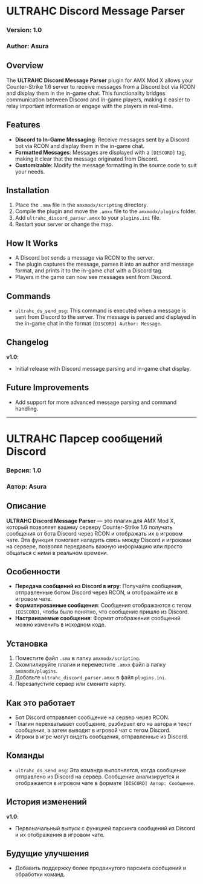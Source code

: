 # ULTRAHC Discord Message Parser

### Version: 1.0

### Author: Asura

## Overview

The **ULTRAHC Discord Message Parser** plugin for AMX Mod X allows your Counter-Strike 1.6 server to receive messages from a Discord bot via RCON and display them in the in-game chat. This functionality bridges communication between Discord and in-game players, making it easier to relay important information or engage with the players in real-time.

## Features

- **Discord to In-Game Messaging**: Receive messages sent by a Discord bot via RCON and display them in the in-game chat.
- **Formatted Messages**: Messages are displayed with a `[DISCORD]` tag, making it clear that the message originated from Discord.
- **Customizable**: Modify the message formatting in the source code to suit your needs.

## Installation

1. Place the `.sma` file in the `amxmodx/scripting` directory.
2. Compile the plugin and move the `.amxx` file to the `amxmodx/plugins` folder.
3. Add `ultrahc_discord_parser.amxx` to your `plugins.ini` file.
4. Restart your server or change the map.

## How It Works

- A Discord bot sends a message via RCON to the server.
- The plugin captures the message, parses it into an author and message format, and prints it to the in-game chat with a Discord tag.
- Players in the game can now see messages sent from Discord.

## Commands

- `ultrahc_ds_send_msg`: This command is executed when a message is sent from Discord to the server. The message is parsed and displayed in the in-game chat in the format `[DISCORD] Author: Message`.

## Changelog

**v1.0**:
- Initial release with Discord message parsing and in-game chat display.

## Future Improvements

- Add support for more advanced message parsing and command handling.

---

# ULTRAHC Парсер сообщений Discord

### Версия: 1.0

### Автор: Asura

## Описание

**ULTRAHC Discord Message Parser** — это плагин для AMX Mod X, который позволяет вашему серверу Counter-Strike 1.6 получать сообщения от бота Discord через RCON и отображать их в игровом чате. Эта функция помогает наладить связь между Discord и игроками на сервере, позволяя передавать важную информацию или просто общаться с ними в реальном времени.

## Особенности

- **Передача сообщений из Discord в игру**: Получайте сообщения, отправленные ботом Discord через RCON, и отображайте их в игровом чате.
- **Форматированные сообщения**: Сообщения отображаются с тегом `[DISCORD]`, чтобы было понятно, что сообщение пришло из Discord.
- **Настраиваемые сообщения**: Формат отображения сообщений можно изменить в исходном коде.

## Установка

1. Поместите файл `.sma` в папку `amxmodx/scripting`.
2. Скомпилируйте плагин и переместите `.amxx` файл в папку `amxmodx/plugins`.
3. Добавьте `ultrahc_discord_parser.amxx` в файл `plugins.ini`.
4. Перезапустите сервер или смените карту.

## Как это работает

- Бот Discord отправляет сообщение на сервер через RCON.
- Плагин перехватывает сообщение, разбирает его на автора и текст сообщения, а затем выводит в игровой чат с тегом Discord.
- Игроки в игре могут видеть сообщения, отправленные из Discord.

## Команды

- `ultrahc_ds_send_msg`: Эта команда выполняется, когда сообщение отправлено из Discord на сервер. Сообщение анализируется и отображается в игровом чате в формате `[DISCORD] Автор: Сообщение`.

## История изменений

**v1.0**:
- Первоначальный выпуск с функцией парсинга сообщений из Discord и их отображения в игровом чате.

## Будущие улучшения

- Добавить поддержку более продвинутого парсинга сообщений и обработки команд.

